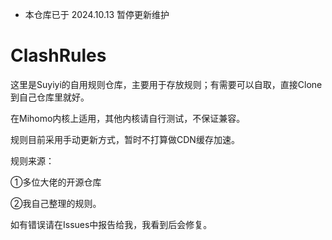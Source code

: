 * 本仓库已于 2024.10.13 暂停更新维护
# ClashRules
这里是Suyiyi的自用规则仓库，主要用于存放规则；有需要可以自取，直接Clone到自己仓库里就好。

在Mihomo内核上适用，其他内核请自行测试，不保证兼容。

规则目前采用手动更新方式，暂时不打算做CDN缓存加速。

规则来源：

①多位大佬的开源仓库

②我自己整理的规则。

如有错误请在Issues中报告给我，我看到后会修复。
